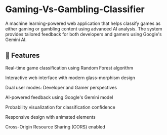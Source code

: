 # Gaming-Vs-Gambling-Classifier
A machine learning-powered web application that helps classify games as either gaming or gambling content using advanced AI analysis. The system provides tailored feedback for both developers and gamers using Google's Gemini AI.

## 🌟 Features

 Real-time game classification using Random Forest algorithm
 
 Interactive web interface with modern glass-morphism design
 
 Dual user modes: Developer and Gamer perspectives
 
 AI-powered feedback using Google's Gemini model
 
 Probability visualization for classification confidence
 
 Responsive design with animated elements
 
 Cross-Origin Resource Sharing (CORS) enabled
